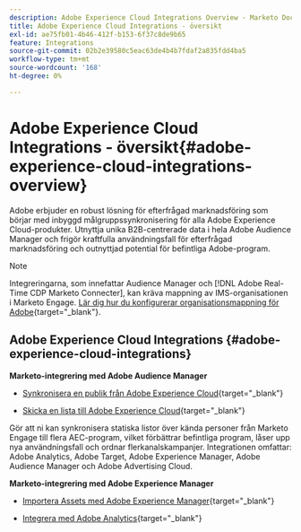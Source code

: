 ```yaml
---
description: Adobe Experience Cloud Integrations Overview - Marketo Docs - produktdokumentation
title: Adobe Experience Cloud Integrations - översikt
exl-id: ae75fb01-4b46-412f-b153-6f37c8de9b65
feature: Integrations
source-git-commit: 02b2e39580c5eac63de4b4b7fdaf2a835fdd4ba5
workflow-type: tm+mt
source-wordcount: '168'
ht-degree: 0%

---
```


# Adobe Experience Cloud Integrations - översikt{#adobe-experience-cloud-integrations-overview}

Adobe erbjuder en robust lösning för efterfrågad marknadsföring som börjar med inbyggd målgruppssynkronisering för alla Adobe Experience Cloud-produkter. Utnyttja unika B2B-centrerade data i hela Adobe Audience Manager och frigör kraftfulla användningsfall för efterfrågad marknadsföring och outnyttjad potential för befintliga Adobe-program.

>[!NOTE]
>
>Integreringarna, som innefattar Audience Manager och [!DNL Adobe Real-Time CDP Marketo Connecter], kan kräva mappning av IMS-organisationen i Marketo Engage. [Lär dig hur du konfigurerar organisationsmappning för Adobe](/help/marketo/product-docs/adobe-experience-cloud-integrations/set-up-adobe-organization-mapping.md){target="_blank"}.

## Adobe Experience Cloud Integrations {#adobe-experience-cloud-integrations}

**Marketo-integrering med Adobe Audience Manager**

* [Synkronisera en publik från Adobe Experience Cloud](/help/marketo/product-docs/adobe-experience-cloud-integrations/sync-an-audience-from-adobe-experience-cloud.md){target="_blank"}

* [Skicka en lista till Adobe Experience Cloud](/help/marketo/product-docs/core-marketo-concepts/smart-lists-and-static-lists/static-lists/send-a-list-to-adobe-experience-cloud.md){target="_blank"}

Gör att ni kan synkronisera statiska listor över kända personer från Marketo Engage till flera AEC-program, vilket förbättrar befintliga program, låser upp nya användningsfall och ordnar flerkanalskampanjer. Integrationen omfattar: Adobe Analytics, Adobe Target, Adobe Experience Manager, Adobe Audience Manager och Adobe Advertising Cloud.

**Marketo-integrering med Adobe Experience Manager**

* [Importera Assets med Adobe Experience Manager](/help/marketo/product-docs/adobe-experience-cloud-integrations/importing-assets-with-adobe-experience-manager.md){target="_blank"}

* [Integrera med Adobe Analytics](/help/marketo/product-docs/web-personalization/reporting-for-web-personalization/web-analytics-integrations/integrate-with-adobe-analytics.md){target="_blank"}
